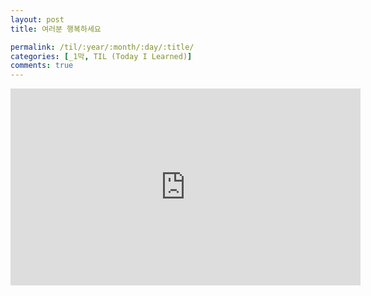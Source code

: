 ```yaml
---
layout: post
title: 여러분 행복하세요

permalink: /til/:year/:month/:day/:title/
categories: [_1막, TIL (Today I Learned)]
comments: true
---
```

<iframe width="560" height="315" src="https://www.youtube.com/embed/YnYn86gNbvQ" frameborder="0" allow="autoplay; encrypted-media" allowfullscreen></iframe>
